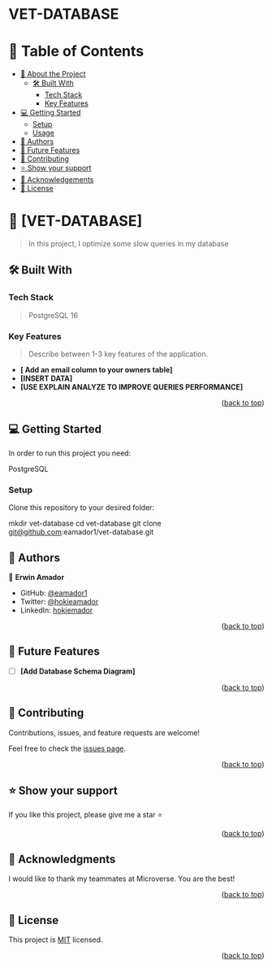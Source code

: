 # VET-DATABASE

# 📗 Table of Contents

- [📖 About the Project](#about-project)
  - [🛠 Built With](#built-with)
    - [Tech Stack](#tech-stack)
    - [Key Features](#key-features)
- [💻 Getting Started](#getting-started)
  - [Setup](#setup)
  - [Usage](#usage)
- [👥 Authors](#authors)
- [🔭 Future Features](#future-features)
- [🤝 Contributing](#contributing)
- [⭐️ Show your support](#support)
- [🙏 Acknowledgements](#acknowledgements)
- [📝 License](#license)


# 📖 [VET-DATABASE] <a name="about-project"></a>

> In this project, I optimize some slow queries in my database
## 🛠 Built With <a name="built-with"></a>

### Tech Stack <a name="tech-stack"></a>

> PostgreSQL 16

### Key Features <a name="key-features"></a>

> Describe between 1-3 key features of the application.

- **[ Add an email column to your owners table]**
- **[INSERT DATA]**
- **[USE EXPLAIN ANALYZE TO IMPROVE QUERIES PERFORMANCE]**

<p align="right">(<a href="#readme-top">back to top</a>)</p>


## 💻 Getting Started <a name="getting-started"></a>

In order to run this project you need:

 PostgreSQL

### Setup

Clone this repository to your desired folder:

  mkdir vet-database
  cd vet-database
  git clone git@github.com:eamador1/vet-database.git

## 👥 Authors <a name="authors"></a>

👤 **Erwin Amador**

- GitHub: [@eamador1](https://github.com/eamador1)
- Twitter: [@hokieamador](https://twitter.com/hokieamador)
- LinkedIn: [hokiemador](https://linkedin.com/in/hokiemador)

<p align="right">(<a href="#readme-top">back to top</a>)</p>

## 🔭 Future Features <a name="future-features"></a>

- [ ] **[Add Database Schema Diagram]**

<p align="right">(<a href="#readme-top">back to top</a>)</p>


## 🤝 Contributing <a name="contributing"></a>

Contributions, issues, and feature requests are welcome!

Feel free to check the [issues page](https://github.com/eamador1/vet-database/issues).

<p align="right">(<a href="#readme-top">back to top</a>)</p>


## ⭐️ Show your support <a name="support"></a>

If you like this project, please give me a star ⭐️

<p align="right">(<a href="#readme-top">back to top</a>)</p>


## 🙏 Acknowledgments <a name="acknowledgements"></a>

I would like to thank my teammates at Microverse. You are the best!

<p align="right">(<a href="#readme-top">back to top</a>)</p>


## 📝 License <a name="license"></a>

This project is [MIT](./LICENSE) licensed.

<p align="right">(<a href="#readme-top">back to top</a>)</p>
